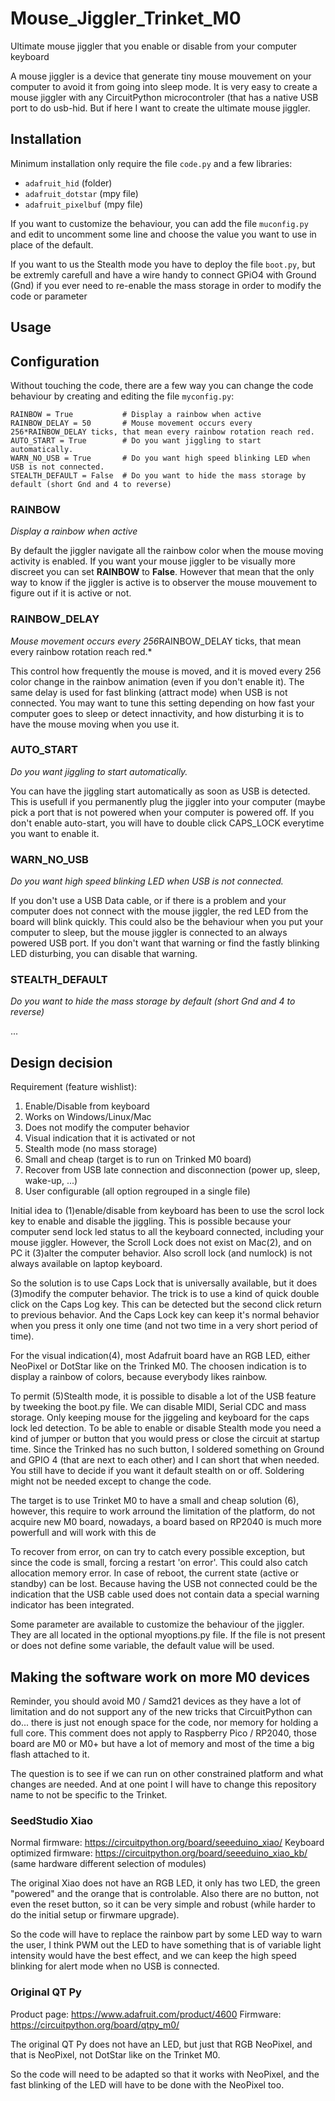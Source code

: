 # Mouse_Jiggler_Trinket_M0
Ultimate mouse jiggler that you enable or disable from your computer keyboard

A mouse jiggler is a device that generate tiny mouse mouvement on your computer to avoid it from going into sleep mode.
It is very easy to create a mouse jiggler with any CircuitPython microcontroler (that has a native USB port to do usb-hid.
But if here I want to create the ultimate mouse jiggler.

## Installation

Minimum installation only require the file `code.py` and a few libraries:
* `adafruit_hid` (folder)
* `adafruit_dotstar` (mpy file)
* `adafruit_pixelbuf` (mpy file)

If you want to customize the behaviour, you can add the file  `muconfig.py` and edit to uncomment some line and choose the value you want to use in place of the default.

If you want to us the Stealth mode you have to deploy the file `boot.py`, but be extremly carefull and have a wire handy to connect GPiO4 with Ground (Gnd) if you ever need to re-enable the mass storage in order to modify the code or parameter

## Usage



## Configuration

Without touching the code, there are a few way you can change the code behaviour by creating and editing the file `myconfig.py`:
```
RAINBOW = True           # Display a rainbow when active
RAINBOW_DELAY = 50       # Mouse movement occurs every 256*RAINBOW_DELAY ticks, that mean every rainbow rotation reach red.
AUTO_START = True        # Do you want jiggling to start automatically.
WARN_NO_USB = True       # Do you want high speed blinking LED when USB is not connected.
STEALTH_DEFAULT = False  # Do you want to hide the mass storage by default (short Gnd and 4 to reverse)
```
### RAINBOW

*Display a rainbow when active*

By default the jiggler navigate all the rainbow color when the mouse moving activity is enabled. If you want your mouse jiggler to be visually more discreet you can set **RAINBOW** to **False**. However that mean that the only way to know if the jiggler is active is to observer the mouse mouvement to figure out if it is active or not.

### RAINBOW_DELAY

*Mouse movement occurs every 256*RAINBOW_DELAY ticks, that mean every rainbow rotation reach red.*

This control how frequently the mouse is moved, and it is moved every 256 color change in the rainbow animation (even if you don't enable it).
The same delay is used for fast blinking (attract mode) when USB is not connected.
You may want to tune this setting depending on how fast your computer goes to sleep or detect innactivity, and how disturbing it is to have the mouse moving when you use it.

### AUTO_START

*Do you want jiggling to start automatically.*

You can have the jiggling start automatically as soon as USB is detected. This is usefull if you permanently plug the jiggler into your computer (maybe pick a port that is not powered when your computer is powered off.
If you don't enable auto-start, you will have to double click CAPS_LOCK everytime you want to enable it.

### WARN_NO_USB

*Do you want high speed blinking LED when USB is not connected.*

If you don't use a USB Data cable, or if there is a problem and your computer does not connect with the mouse jiggler, the red LED from the board will blink quickly. This could also be the behaviour when you put your computer to sleep, but the mouse jiggler is connected to an always powered USB port.
If you don't want that warning or find the fastly blinking LED disturbing, you can disable that warning.

### STEALTH_DEFAULT

*Do you want to hide the mass storage by default (short Gnd and 4 to reverse)*

...

## Design decision

Requirement (feature wishlist):
1) Enable/Disable from keyboard
2) Works on Windows/Linux/Mac
3) Does not modify the computer behavior
4) Visual indication that it is activated or not
5) Stealth mode (no mass storage)
6) Small and cheap (target is to run on Trinked M0 board)
7) Recover from USB late connection and disconnection (power up, sleep, wake-up, ...)
8) User configurable (all option regrouped in a single file)

Initial idea to (1)enable/disable from keyboard has been to use the scrol lock key to enable and disable the jiggling.
This is possible because your computer send lock led status to all the keyboard connected, including your mouse jiggler.
However, the Scroll Lock does not exist on Mac(2), and on PC it (3)alter the computer behavior.
Also scroll lock (and numlock) is not always available on laptop keyboard.

So the solution is to use Caps Lock that is universally available, but it does (3)modify the computer behavior.
The trick is to use a kind of quick double click on the Caps Log key. This can be detected but the second click return to previous behavior.
And the Caps Lock key can keep it's normal behavior when you press it only one time (and not two time in a very short period of time).

For the visual indication(4), most Adafruit board have an RGB LED, either NeoPixel or DotStar like on the Trinked M0.
The choosen indication is to display a rainbow of colors, because everybody likes rainbow.

To permit (5)Stealth mode, it is possible to disable a lot of the USB feature by tweeking the boot.py file.
We can disable MIDI, Serial CDC and mass storage. Only keeping mouse for the jiggeling and keyboard for the caps lock led detection.
To be able to enable or disable Stealth mode you need a kind of jumper or button that you would press or close the circuit at startup time.
Since the Trinked has no such button, I soldered something on Ground and GPIO 4 (that are next to each other) and I can short that when needed.
You still have to decide if you want it default stealth on or off. Soldering might not be needed except to change the code.

The target is to use Trinket M0 to have a small and cheap solution (6), however, this require to work arround the limitation of the platform, do not acquire new M0 board, nowadays, a board based on RP2040 is much more powerfull and will work with this de

To recover from error, on can try to catch every possible exception, but since the code is small, forcing a restart 'on error'. This could also catch allocation memory error. In case of reboot, the current state (active or standby) can be lost. Because having the USB not connected could be the indication that the USB cable used does not contain data  a special warning indicator has been integrated.

Some parameter are available to customize the behaviour of the jiggler. They are all located in the optional myoptions.py file. If the file is not present or does not define some variable, the default value will be used.

## Making the software work on more M0 devices

Reminder, you should avoid M0 / Samd21 devices as they have a lot of limitation and do not support any of the new tricks that CircuitPython can do... there is just not enough space for the code, nor memory for holding a full core. This comment does not apply to Raspberry Pico / RP2040, those board are M0 or M0+ but have a lot of memory and most of the time a big flash attached to it.

The question is to see if we can run on other constrained platform and what changes are needed. And at one point I will have to change this repository name to not be specific to the Trinket.

### SeedStudio Xiao 

Normal firmware: https://circuitpython.org/board/seeeduino_xiao/
Keyboard optimized firmware: https://circuitpython.org/board/seeeduino_xiao_kb/ (same hardware different selection of modules)

The original Xiao does not have an RGB LED, it only has two LED, the green "powered" and the orange that is controlable.
Also there are no button, not even the reset button, so it can be very simple and robust (while harder to do the initial setup or firwmare upgrade).

So the code will have to replace the rainbow part by some LED way to warn the user, I think PWM out the LED to have something that is of variable light intensity would have the best effect, and we can keep the high speed blinking for alert mode when no USB is connected.

### Original QT Py

Product page: https://www.adafruit.com/product/4600
Firmware: https://circuitpython.org/board/qtpy_m0/

The original QT Py does not have an LED, but just that RGB NeoPixel, and that is NeoPixel, not DotStar like on the Trinket M0.

So the code will need to be adapted so that it works with NeoPixel, and the fast blinking of the LED will have to be done with the NeoPixel too.

